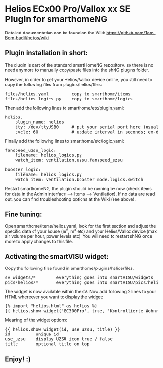 # Helios ECx00 Pro/Vallox xx SE Plugin for smarthomeNG

Detailed documentation can be found on the Wiki: https://github.com/Tom-Bom-badil/helios/wiki


Plugin installation in short:
-----------------------------

The plugin is part of the standard smartHomeNG repository, so there is no need anymore to manually copy/paste files into the shNG plugins folder.

However, in order to get your Helios/Vallox device online, you still need to copy the following files from plugins/helios/files:

<pre>
files/helios.yaml         copy to smarthome/items
files/helios_logics.py    copy to smarthome/logics
</pre>

Then add the following lines to smarthome/etc/plugin.yaml:

<pre>
helios:
    plugin_name: helios
    tty: /dev/ttyUSB0     # put your serial port here (usually /dev/ttyUSB0 or /dev/ttyAMA0)
    cycle: 60             # update interval in seconds; ex-default: 300
</pre>

Finally add the following lines to smarthome/etc/logic.yaml:

<pre>
fanspeed_uzsu_logic:
    filename: helios_logics.py
    watch_item: ventilation.uzsu.fanspeed_uzsu

booster_logic:
    filename: helios_logics.py
    watch_item: ventilation.booster_mode.logics.switch
</pre>

Restart smarthomeNG, the plugin should be running by now (check items for data in the Admin Interface --> Items --> Ventilation).
If no data are read out, you can find troubleshooting options at the Wiki (see above).

Fine tuning:
------------

Open smarthome/items/helios.yaml, look for the first section and adjust the specific data of your house (m², m³ etc) and your Helios/Vallox device (max air volume per hour, power levels etc). You will need to restart shNG once more to apply changes to this file.

Activating the smartVISU widget:
--------------------------------
Copy the following files found in smarthome/plugins/helios/files:

<pre>
sv_widgets/*        everything goes into smartVISU/widgets
pics/helios/*       everything goes into smartVISU/pics/helios (create dir first)
</pre>

The widget is now available within the sV. Now add following 2 lines to your HTML whereever you want to display the widget:

<pre>
{% import "helios.html" as helios %}
{{ helios.show_widget('EC300Pro', true, 'Kontrollierte Wohnraumlüftung') }}
</pre>

Meaning of the widget options:
<pre>
{{ helios.show_widget(id, use_uzsu, title) }}
id          unique id
use_uzsu    display UZSU icon true / false
title       optional title on top
</pre>

Enjoy! :)
---------
